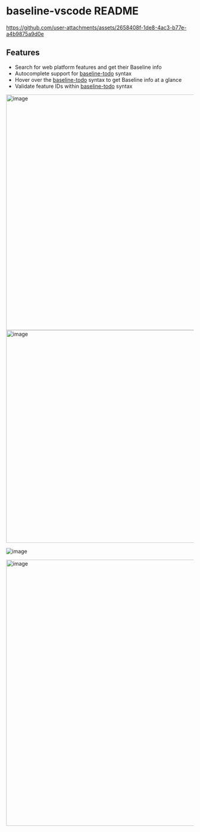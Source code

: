 # baseline-vscode README

https://github.com/user-attachments/assets/2658408f-1de8-4ac3-b77e-a4b9875a9d0e

## Features

- Search for web platform features and get their Baseline info
- Autocomplete support for [baseline-todo](https://github.com/rviscomi/baseline-todo) syntax
- Hover over the [baseline-todo](https://github.com/rviscomi/baseline-todo) syntax to get Baseline info at a glance
- Validate feature IDs within [baseline-todo](https://github.com/rviscomi/baseline-todo) syntax

<img width="631" alt="image" src="https://github.com/user-attachments/assets/c6b9c9ba-9d66-477d-a2f7-cfbded8fc3a8" />

<img width="570" alt="image" src="https://github.com/user-attachments/assets/cea1ea5b-77e9-4083-9c2e-648b2a3b9c26" />

![image](https://github.com/user-attachments/assets/765b3404-dc2b-47c3-a89e-8076c2324622)

<img width="713" alt="image" src="https://github.com/user-attachments/assets/c5eee49f-93b1-43c3-966e-d738a7f8f0e2" />


<!--

This is the README for your extension "baseline-vscode". After writing up a brief description, we recommend including the following sections.

## Features

Describe specific features of your extension including screenshots of your extension in action. Image paths are relative to this README file.

For example if there is an image subfolder under your extension project workspace:

\!\[feature X\]\(images/feature-x.png\)

> Tip: Many popular extensions utilize animations. This is an excellent way to show off your extension! We recommend short, focused animations that are easy to follow.

## Requirements

If you have any requirements or dependencies, add a section describing those and how to install and configure them.

## Extension Settings

Include if your extension adds any VS Code settings through the `contributes.configuration` extension point.

For example:

This extension contributes the following settings:

* `myExtension.enable`: Enable/disable this extension.
* `myExtension.thing`: Set to `blah` to do something.

## Known Issues

Calling out known issues can help limit users opening duplicate issues against your extension.

## Release Notes

Users appreciate release notes as you update your extension.

### 1.0.0

Initial release of ...

### 1.0.1

Fixed issue #.

### 1.1.0

Added features X, Y, and Z.

---

## Working with Markdown

You can author your README using Visual Studio Code.  Here are some useful editor keyboard shortcuts:

* Split the editor (`Cmd+\` on macOS or `Ctrl+\` on Windows and Linux)
* Toggle preview (`Shift+Cmd+V` on macOS or `Shift+Ctrl+V` on Windows and Linux)
* Press `Ctrl+Space` (Windows, Linux, macOS) to see a list of Markdown snippets

## For more information

* [Visual Studio Code's Markdown Support](http://code.visualstudio.com/docs/languages/markdown)
* [Markdown Syntax Reference](https://help.github.com/articles/markdown-basics/)

**Enjoy!**

-->
